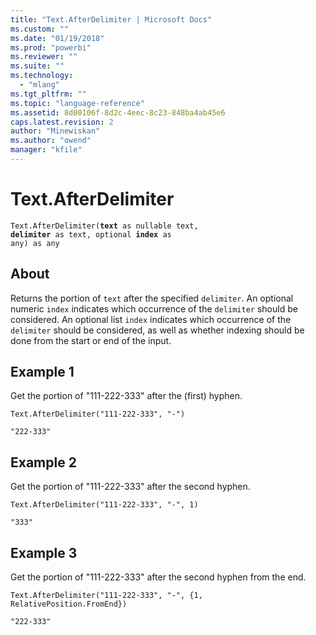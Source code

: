 ```yaml
---
title: "Text.AfterDelimiter | Microsoft Docs"
ms.custom: ""
ms.date: "01/19/2018"
ms.prod: "powerbi"
ms.reviewer: ""
ms.suite: ""
ms.technology: 
  - "mlang"
ms.tgt_pltfrm: ""
ms.topic: "language-reference"
ms.assetid: 8d00106f-8d2c-4eec-8c23-848ba4ab45e6
caps.latest.revision: 2
author: "Minewiskan"
ms.author: "owend"
manager: "kfile"
---
```

# Text.AfterDelimiter
<code>Text.AfterDelimiter(**text** as nullable text, **delimiter** as text, optional **index** as any) as any</code>

## About
Returns the portion of <code>text</code> after the specified <code>delimiter</code>. An optional numeric <code>index</code> indicates which occurrence of the <code>delimiter</code> should be considered. An optional list <code>index</code> indicates which occurrence of the <code>delimiter</code> should be considered, as well as whether indexing should be done from the start or end of the input.

## Example 1
Get the portion of "111-222-333" after the (first) hyphen.

<code>Text.AfterDelimiter("111-222-333", "-")</code>

<code>"222-333"</code>

## Example 2
Get the portion of "111-222-333" after the second hyphen.

<code>Text.AfterDelimiter("111-222-333", "-", 1)</code>

<code>"333"</code>

## Example 3
Get the portion of "111-222-333" after the second hyphen from the end.

<code>Text.AfterDelimiter("111-222-333", "-", {1, RelativePosition.FromEnd})</code>

<code>"222-333"</code>


  
